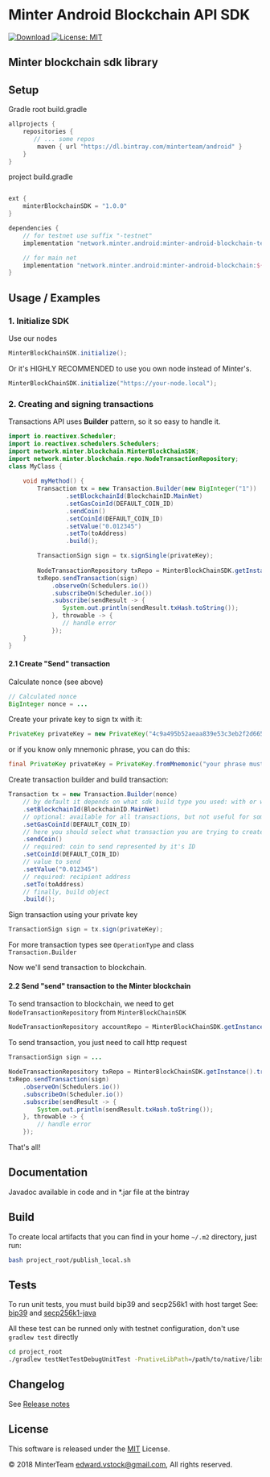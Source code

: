 Minter Android Blockchain API SDK
=================================
[![Download](https://api.bintray.com/packages/minterteam/android/minter-android-blockchain-testnet/images/download.svg) ](https://bintray.com/minterteam/android/minter-android-blockchain-testnet/_latestVersion)
[![License: MIT](https://img.shields.io/badge/License-MIT-yellow.svg)](LICENSE.txt)


Minter blockchain sdk library
-----------------------------------------------------------------

## Setup

Gradle
root build.gradle
```groovy
allprojects {
    repositories {
       // ... some repos
        maven { url "https://dl.bintray.com/minterteam/android" }
    }
}
```

project build.gradle
```groovy

ext {
    minterBlockchainSDK = "1.0.0"
}

dependencies {
    // for testnet use suffix "-testnet"
    implementation "network.minter.android:minter-android-blockchain-testnet:${minterBlockchainSDK}"

    // for main net
    implementation "network.minter.android:minter-android-blockchain:${minterBlockchainSDK}"
}
```

## Usage / Examples
### 1. Initialize SDK

Use our nodes
```java
MinterBlockChainSDK.initialize();
```

Or it's HIGHLY RECOMMENDED to use you own node instead of Minter's.
```java
MinterBlockChainSDK.initialize("https://your-node.local");
```

### 2. Creating and signing transactions

Transactions API uses **Builder** pattern, so it so easy to handle it.

```java
import io.reactivex.Scheduler;
import io.reactivex.schedulers.Schedulers;
import network.minter.blockchain.MinterBlockChainSDK;
import network.minter.blockchain.repo.NodeTransactionRepository;
class MyClass {
    
    void myMethod() {
        Transaction tx = new Transaction.Builder(new BigInteger("1"))
                .setBlockchainId(BlockchainID.MainNet)
                .setGasCoinId(DEFAULT_COIN_ID)
                .sendCoin()
                .setCoinId(DEFAULT_COIN_ID)
                .setValue("0.012345")
                .setTo(toAddress)
                .build();

        TransactionSign sign = tx.signSingle(privateKey);
       
        NodeTransactionRepository txRepo = MinterBlockChainSDK.getInstance().transactions();
        txRepo.sendTransaction(sign)
            .observeOn(Schedulers.io())
            .subscribeOn(Scheduler.io())
            .subscribe(sendResult -> {
               System.out.println(sendResult.txHash.toString());
            }, throwable -> {
               // handle error
            });
    }
}
```

#### 2.1 Create "Send" transaction
Calculate nonce (see above)
```java
// Calculated nonce
BigInteger nonce = ...
```

Create your private key to sign tx with it:
```java
PrivateKey privateKey = new PrivateKey("4c9a495b52aeaa839e53c3eb2f2d6650d892277bde58a24bb6a396f2bb31aa37");
```

or if you know only mnemonic phrase, you can do this:
```java
final PrivateKey privateKey = PrivateKey.fromMnemonic("your phrase must contains twenty words et cetera ...");
```

Create transaction builder and build transaction:
```java
Transaction tx = new Transaction.Builder(nonce)
    // by default it depends on what sdk build type you used: with or without suffix "-testnet"
    .setBlockchainId(BlockchainID.MainNet)
    // optional: available for all transactions, but not useful for some transactions
    .setGasCoinId(DEFAULT_COIN_ID)
    // here you should select what transaction you are trying to create, builder will select exact type
    .sendCoin()
    // required: coin to send represented by it's ID
    .setCoinId(DEFAULT_COIN_ID)
    // value to send
    .setValue("0.012345")
    // required: recipient address
    .setTo(toAddress)
    // finally, build object
    .build();
```

Sign transaction using your private key
```java
TransactionSign sign = tx.sign(privateKey);
```

For more transaction types see `OperationType` and class `Transaction.Builder`

Now we'll send transaction to blockchain.

#### 2.2 Send "send" transaction to the Minter blockchain

To send transaction to blockchain, we need to get `NodeTransactionRepository` from `MinterBlockChainSDK`

```java
NodeTransactionRepository accountRepo = MinterBlockChainSDK.getInstance().transactions();
```

To send transaction, you just need to call http request
```java
TransactionSign sign = ...

NodeTransactionRepository txRepo = MinterBlockChainSDK.getInstance().transactions();
txRepo.sendTransaction(sign)
    .observeOn(Schedulers.io())
    .subscribeOn(Scheduler.io())
    .subscribe(sendResult -> {
        System.out.println(sendResult.txHash.toString());
    }, throwable -> {
        // handle error
    });
```

That's all!


## Documentation

Javadoc available in code and in *.jar file at the bintray

## Build
To create local artifacts that you can find in your home `~/.m2` directory, just run:
```bash
bash project_root/publish_local.sh
```

## Tests

To run unit tests, you must build bip39 and secp256k1 with host target
See: [bip39](https://github.com/edwardstock/bip3x) and [secp256k1-java](https://github.com/edwardstock/native-secp256k1-java)

All these test can be runned only with testnet configuration, don't use `gradlew test` directly
```bash
cd project_root
./gradlew testNetTestDebugUnitTest -PnativeLibPath=/path/to/native/libs
```

## Changelog

See [Release notes](RELEASE.md)


## License

This software is released under the [MIT](LICENSE.txt) License.

© 2018 MinterTeam <edward.vstock@gmail.com>, All rights reserved.